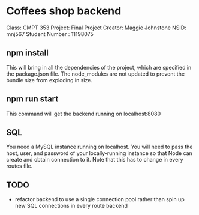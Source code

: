 # Coffees shop backend

Class: CMPT 353
Project: Final Project
Creator: Maggie Johnstone
NSID: mnj567
Student Number : 11198075

## npm install

This will bring in all the dependencies of the project, which are specified in the package.json file. The node_modules are not updated to prevent the bundle size from exploding in size.

## npm run start

This command will get the backend running on localhost:8080

## SQL

You need a MySQL instance running on localhost. You will need to pass the host, user, and password of your locally-running instance so that Node can create and obtain connection to it. Note that this has to change in every routes file.

## TODO

- refactor backend to use a single connection pool rather than spin up new SQL connections in every route backend
